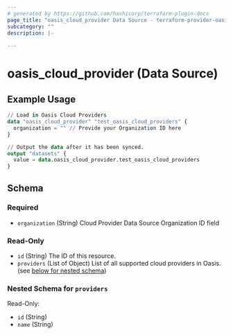 ```yaml
---
# generated by https://github.com/hashicorp/terraform-plugin-docs
page_title: "oasis_cloud_provider Data Source - terraform-provider-oasis"
subcategory: ""
description: |-
  
---
```


# oasis_cloud_provider (Data Source)



## Example Usage

```terraform
// Load in Oasis Cloud Providers
data "oasis_cloud_provider" "test_oasis_cloud_providers" {
  organization = "" // Provide your Organization ID here
}

// Output the data after it has been synced.
output "datasets" {
  value = data.oasis_cloud_provider.test_oasis_cloud_providers
}
```

<!-- schema generated by tfplugindocs -->
## Schema

### Required

- `organization` (String) Cloud Provider Data Source Organization ID field

### Read-Only

- `id` (String) The ID of this resource.
- `providers` (List of Object) List of all supported cloud providers in Oasis. (see [below for nested schema](#nestedatt--providers))

<a id="nestedatt--providers"></a>
### Nested Schema for `providers`

Read-Only:

- `id` (String)
- `name` (String)


